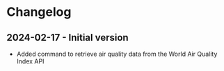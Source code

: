 # Changelog

## 2024-02-17 - Initial version

- Added command to retrieve air quality data from the World Air Quality Index API
